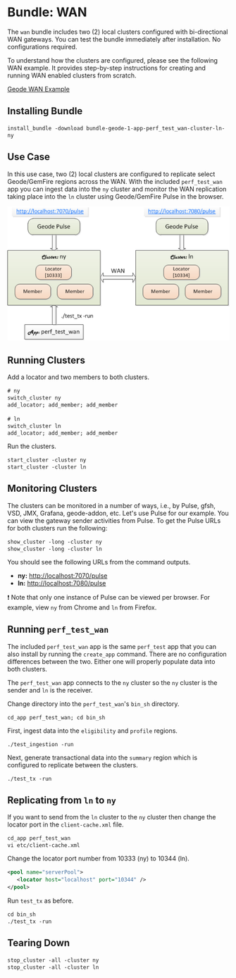 # Bundle: WAN

The `wan` bundle includes two (2) local clusters configured with bi-directional WAN gateways. You can test the bundle immediately after installation. No configurations required.

To understand how the clusters are configured, please see the following WAN example. It provides step-by-step instructions for creating and running WAN enabled clusters from scratch.

[Geode WAN Example](https://github.com/padogrid/padogrid/wiki/Geode-WAN-Example)

## Installing Bundle

```console
install_bundle -download bundle-geode-1-app-perf_test_wan-cluster-ln-ny
```

## Use Case

In this use case, two (2) local clusters are configured to replicate select  Geode/GemFire regions across the WAN. With the included `perf_test_wan` app you can ingest data into the `ny` cluster and monitor the WAN replication taking place into the `ln` cluster using Geode/GemFire Pulse in the browser.

![WAN Diagram](/images/wan-ny-ln.png)

## Running Clusters

Add a locator and two members to both clusters.

```console
# ny
switch_cluster ny
add_locator; add_member; add_member

# ln
switch_cluster ln
add_locator; add_member; add_member
```

Run the clusters.

```console
start_cluster -cluster ny
start_cluster -cluster ln
```

## Monitoring Clusters

The clusters can be monitored in a number of ways, i.e., by Pulse, gfsh, VSD, JMX, Grafana, geode-addon, etc. Let's use Pulse for our example. You can view the gateway sender activities from Pulse. To get the Pulse URLs for both clusters run the following:

```console
show_cluster -long -cluster ny
show_cluster -long -cluster ln
```

You should see the following URLs from the command outputs.

- **ny:** [http://localhost:7070/pulse](http://localhost:7070/pulse)
- **ln:** [http://localhost:7080/pulse](http://localhost:7080/pulse)

:exclamation: Note that only one instance of Pulse can be viewed per browser. For example, view `ny` from Chrome and `ln` from Firefox.

## Running `perf_test_wan`

The included `perf_test_wan` app is the same `perf_test` app that you can also install by running the `create_app` command. There are no configuration differences between the two. Either one will properly populate data into both clusters.

The `perf_test_wan` app connects to the `ny` cluster so the `ny` cluster is the sender and `ln` is the receiver.

Change directory into the `perf_test_wan`'s `bin_sh` directory.

```console
cd_app perf_test_wan; cd bin_sh
```

First, ingest data into the `eligibility` and `profile` regions. 

```console
./test_ingestion -run
```

Next, generate transactional data into the `summary` region which is configured to replicate between the clusters.

```console
./test_tx -run
```

## Replicating from `ln` to `ny`

If you want to send from the `ln` cluster to the `ny` cluster then change the locator port in the `client-cache.xml` file.

```console
cd_app perf_test_wan
vi etc/client-cache.xml
```

Change the locator port number from 10333 (ny) to 10344 (ln).

```xml
<pool name="serverPool">
   <locator host="localhost" port="10344" />
</pool>
```

Run `test_tx` as before.

```console
cd bin_sh
./test_tx -run
```

## Tearing Down

```console
stop_cluster -all -cluster ny
stop_cluster -all -cluster ln
```
